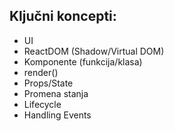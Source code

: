 ## Ključni koncepti:
- UI  
- ReactDOM (Shadow/Virtual DOM)  
- Komponente (funkcija/klasa)  
- render()
- Props/State  
- Promena stanja  
- Lifecycle  
- Handling Events


